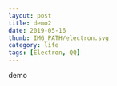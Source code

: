 ```yaml
---
layout: post
title: demo2
date: 2019-05-16
thumb: IMG_PATH/electron.svg
category: life
tags: [Electron, QQ]
---
```


demo